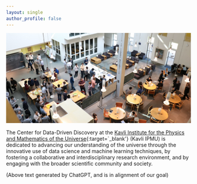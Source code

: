 ```yaml
---
layout: single
author_profile: false
---
```



![Tea](/_images/tea_time.jpeg)

The Center for Data-Driven Discovery at the [Kavli Institute for the Physics and Mathematics of the Universe](https://www.ipmu.jp/){:target=`_blank'} (Kavli IPMU) is dedicated to advancing our understanding of the universe through the innovative use of data science and machine learning techniques, by fostering a collaborative and interdisciplinary research environment, and by engaging with the broader scientific community and society. 

(Above text generated by ChatGPT, and is in alignment of our goal)
